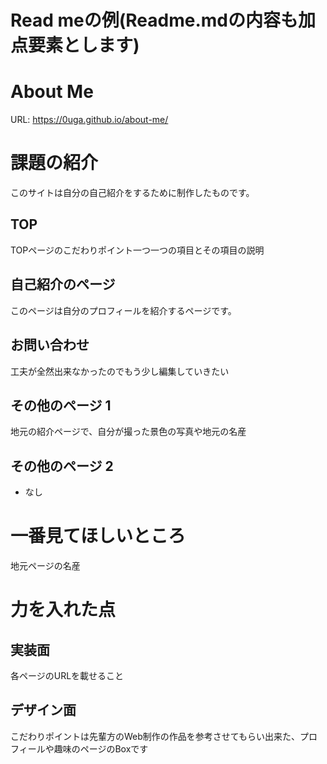 # Read meの例(Readme.mdの内容も加点要素とします)

# About Me 

URL: https://0uga.github.io/about-me/

# 課題の紹介
このサイトは自分の自己紹介をするために制作したものです。

## TOP

TOPページのこだわりポイント一つ一つの項目とその項目の説明

## 自己紹介のページ

このページは自分のプロフィールを紹介するページです。

## お問い合わせ

工夫が全然出来なかったのでもう少し編集していきたい

## その他のページ 1

地元の紹介ページで、自分が撮った景色の写真や地元の名産

## その他のページ 2

- なし

# 一番見てほしいところ

地元ページの名産

# 力を入れた点

## 実装面

各ページのURLを載せること

## デザイン面

こだわりポイントは先輩方のWeb制作の作品を参考させてもらい出来た、プロフィールや趣味のページのBoxです

